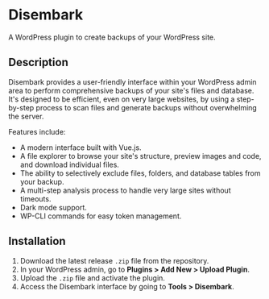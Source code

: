 # Disembark

A WordPress plugin to create backups of your WordPress site.

## Description

Disembark provides a user-friendly interface within your WordPress admin area to perform comprehensive backups of your site's files and database. It's designed to be efficient, even on very large websites, by using a step-by-step process to scan files and generate backups without overwhelming the server.

Features include:
- A modern interface built with Vue.js.
- A file explorer to browse your site's structure, preview images and code, and download individual files.
- The ability to selectively exclude files, folders, and database tables from your backup.
- A multi-step analysis process to handle very large sites without timeouts.
- Dark mode support.
- WP-CLI commands for easy token management.

## Installation

1. Download the latest release `.zip` file from the repository.
2. In your WordPress admin, go to **Plugins > Add New > Upload Plugin**.
3. Upload the `.zip` file and activate the plugin.
4. Access the Disembark interface by going to **Tools > Disembark**.